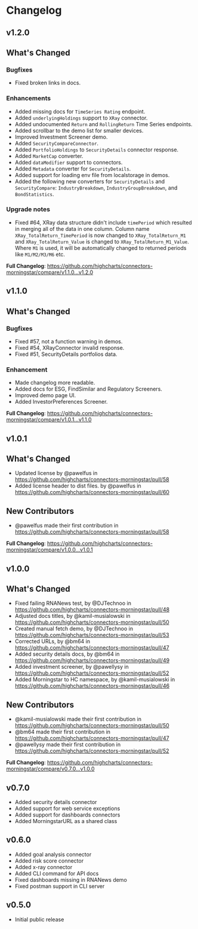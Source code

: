 Changelog
=========

v1.2.0
------

## What's Changed

### Bugfixes
* Fixed broken links in docs.

### Enhancements
* Added missing docs for `TimeSeries Rating` endpoint.
* Added `underlyingHoldings` support to `XRay` connector.
* Added undocumented `Return` and `RollingReturn` Time Series endpoints.
* Added scrollbar to the demo list for smaller devices.
* Improved Investment Screener demo.
* Added `SecurityCompareConnector`.
* Added `PortfolioHoldings` to `SecurityDetails` connector response.
* Added `MarketCap` converter.
* Added `dataModifier` support to connectors.
* Added `Metadata` converter for `SecurityDetails`.
* Added support for loading env file from localstorage in demos.
* Added the following new converters for `SecurityDetails` and `SecurityCompare`: `IndustryBreakdown`, `IndustryGroupBreakdown`, and `BondStatistics`.

### Upgrade notes
* Fixed #64, XRay data structure didn't include `timePeriod` which resulted in merging all of the data in one column. Column name `XRay_TotalReturn_TimePeriod` is now changed to `XRay_TotalReturn_M1` and `XRay_TotalReturn_Value` is changed to `XRay_TotalReturn_M1_Value`. Where `M1` is used, it will be automatically changed to returned periods like `M1/M2/M3/M6` etc.


**Full Changelog**: https://github.com/highcharts/connectors-morningstar/compare/v1.1.0...v1.2.0

v1.1.0
------

## What's Changed

### Bugfixes
* Fixed #57, not a function warning in demos.
* Fixed #54, XRayConnector invalid response.
* Fixed #51, SecurityDetails portfolios data.

### Enhancement
* Made changelog more readable.
* Added docs for ESG, FindSimilar and Regulatory Screeners.
* Improved demo page UI.
* Added InvestorPreferences Screener.

**Full Changelog**: https://github.com/highcharts/connectors-morningstar/compare/v1.0.1...v1.1.0

v1.0.1
------

## What's Changed
* Updated license by @pawelfus in https://github.com/highcharts/connectors-morningstar/pull/58
* Added license header to dist files. by @pawelfus in https://github.com/highcharts/connectors-morningstar/pull/60

## New Contributors
* @pawelfus made their first contribution in https://github.com/highcharts/connectors-morningstar/pull/58

**Full Changelog**: https://github.com/highcharts/connectors-morningstar/compare/v1.0.0...v1.0.1



v1.0.0
------

## What's Changed
* Fixed failing RNANews test, by @DJTechnoo in https://github.com/highcharts/connectors-morningstar/pull/48
* Adjusted docs titles, by @kamil-musialowski in https://github.com/highcharts/connectors-morningstar/pull/50
* Created manual fetch demo, by @DJTechnoo in https://github.com/highcharts/connectors-morningstar/pull/53
* Corrected URLs, by @bm64 in https://github.com/highcharts/connectors-morningstar/pull/47
* Added security details docs, by @bm64 in https://github.com/highcharts/connectors-morningstar/pull/49
* Added investment screener, by @pawellysy in https://github.com/highcharts/connectors-morningstar/pull/52
* Added Morningstar to HC namespace, by @kamil-musialowski in https://github.com/highcharts/connectors-morningstar/pull/46

## New Contributors
* @kamil-musialowski made their first contribution in https://github.com/highcharts/connectors-morningstar/pull/50
* @bm64 made their first contribution in https://github.com/highcharts/connectors-morningstar/pull/47
* @pawellysy made their first contribution in https://github.com/highcharts/connectors-morningstar/pull/52

**Full Changelog**: https://github.com/highcharts/connectors-morningstar/compare/v0.7.0...v1.0.0



v0.7.0
------
* Added security details connector
* Added support for web service exceptions
* Added support for dashboards connectors
* Added MorningstarURL as a shared class



v0.6.0
------

* Added goal analysis connector
* Added risk score connector
* Added x-ray connector
* Added CLI command for API docs
* Fixed dashboards missing in RNANews demo
* Fixed postman support in CLI server



v0.5.0
------

* Initial public release
